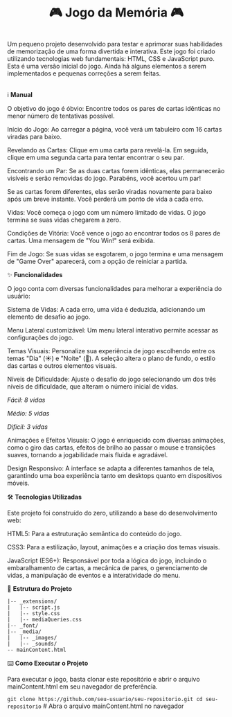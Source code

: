 <h1 align="center">🎮 Jogo da Memória 🎮</h1><br>
Um pequeno projeto desenvolvido para testar e aprimorar suas habilidades de memorização de uma forma divertida e interativa. Este jogo foi criado utilizando tecnologias web fundamentais: HTML, CSS e JavaScript puro.<br>
Esta é uma versão inicial do jogo. Ainda há alguns elementos a serem implementados e pequenas correções a serem feitas.<br><br>

ℹ️ <strong>Manual</strong>

O objetivo do jogo é óbvio: Encontre todos os pares de cartas idênticas no menor número de tentativas possível.

Início do Jogo: Ao carregar a página, você verá um tabuleiro com 16 cartas viradas para baixo.

Revelando as Cartas: Clique em uma carta para revelá-la. Em seguida, clique em uma segunda carta para tentar encontrar o seu par.

Encontrando um Par: Se as duas cartas forem idênticas, elas permanecerão visíveis e serão removidas do jogo. Parabéns, você acertou um par!

Se as cartas forem diferentes, elas serão viradas novamente para baixo após um breve instante. Você perderá um ponto de vida a cada erro.

Vidas: Você começa o jogo com um número limitado de vidas. O jogo termina se suas vidas chegarem a zero.

Condições de Vitória: Você vence o jogo ao encontrar todos os 8 pares de cartas. Uma mensagem de "You Win!" será exibida.

Fim de Jogo: Se suas vidas se esgotarem, o jogo termina e uma mensagem de "Game Over" aparecerá, com a opção de reiniciar a partida.

✨ <strong>Funcionalidades</strong>

O jogo conta com diversas funcionalidades para melhorar a experiência do usuário:

Sistema de Vidas: A cada erro, uma vida é deduzida, adicionando um elemento de desafio ao jogo.

Menu Lateral customizável: Um menu lateral interativo permite acessar as configurações do jogo.

Temas Visuais: Personalize sua experiência de jogo escolhendo entre os temas "Dia" (☀️) e "Noite" (🌙). A seleção altera o plano de fundo, o estilo das cartas e outros elementos visuais.

Níveis de Dificuldade: Ajuste o desafio do jogo selecionando um dos três níveis de dificuldade, que alteram o número inicial de vidas.

<em>Fácil: 8 vidas

Médio: 5 vidas

Difícil: 3 vidas</em>

Animações e Efeitos Visuais: O jogo é enriquecido com diversas animações, como o giro das cartas, efeitos de brilho ao passar o mouse e transições suaves, tornando a jogabilidade mais fluida e agradável.

Design Responsivo: A interface se adapta a diferentes tamanhos de tela, garantindo uma boa experiência tanto em desktops quanto em dispositivos móveis.

🛠️ <strong>Tecnologias Utilizadas</strong>

Este projeto foi construído do zero, utilizando a base do desenvolvimento web:

HTML5: Para a estruturação semântica do conteúdo do jogo.

CSS3: Para a estilização, layout, animações e a criação dos temas visuais.

JavaScript (ES6+): Responsável por toda a lógica do jogo, incluindo o embaralhamento de cartas, a mecânica de pares, o gerenciamento de vidas, a manipulação de eventos e a interatividade do menu.<br>

📁 <strong>Estrutura do Projeto</strong>

`|-- _extensions/`<br>
`|   |-- script.js`<br>
`|   |-- style.css`      
`|   |-- mediaQueries.css`<br>
`|-- _font/`           
`|-- _media/`            
`|   |-- _images/`       
`|   |-- _sounds/`       
`-- mainContent.html`

⌨️ <strong>Como Executar o Projeto</strong>

Para executar o jogo, basta clonar este repositório e abrir o arquivo mainContent.html em seu navegador de preferência.

`git clone https://github.com/seu-usuario/seu-repositorio.git
cd seu-repositorio` # Abra o arquivo mainContent.html no navegador
